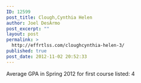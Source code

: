 ```yaml
---
ID: 12599
post_title: Clough,Cynthia Helen
author: Joel DesArmo
post_excerpt: ""
layout: post
permalink: >
  http://effrtlss.com/cloughcynthia-helen-3/
published: true
post_date: 2012-11-02 20:52:33
---
```

<p>Average GPA in Spring 2012 for first course listed: 4</p>